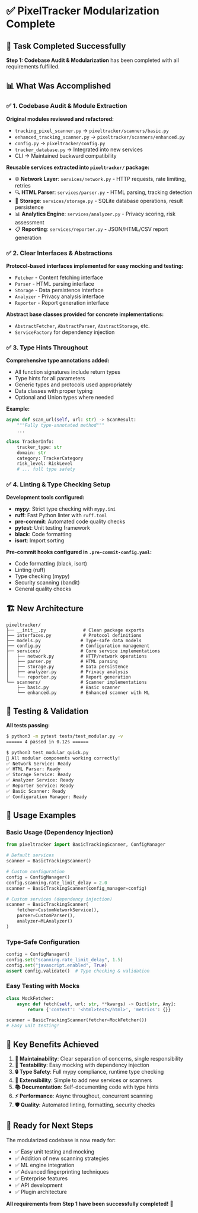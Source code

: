 # ✅ PixelTracker Modularization Complete

## 🎯 Task Completed Successfully

**Step 1: Codebase Audit & Modularization** has been completed with all requirements fulfilled.

## 📊 What Was Accomplished

### ✅ 1. Codebase Audit & Module Extraction

**Original modules reviewed and refactored:**
- `tracking_pixel_scanner.py` → `pixeltracker/scanners/basic.py`
- `enhanced_tracking_scanner.py` → `pixeltracker/scanners/enhanced.py` 
- `config.py` → `pixeltracker/config.py`
- `tracker_database.py` → Integrated into new services
- CLI → Maintained backward compatibility

**Reusable services extracted into `pixeltracker/` package:**
- 🌐 **Network Layer**: `services/network.py` - HTTP requests, rate limiting, retries
- 🔍 **HTML Parser**: `services/parser.py` - HTML parsing, tracking detection
- 💾 **Storage**: `services/storage.py` - SQLite database operations, result persistence
- 📊 **Analytics Engine**: `services/analyzer.py` - Privacy scoring, risk assessment  
- 📋 **Reporting**: `services/reporter.py` - JSON/HTML/CSV report generation

### ✅ 2. Clear Interfaces & Abstractions

**Protocol-based interfaces implemented for easy mocking and testing:**
- `Fetcher` - Content fetching interface
- `Parser` - HTML parsing interface
- `Storage` - Data persistence interface
- `Analyzer` - Privacy analysis interface
- `Reporter` - Report generation interface

**Abstract base classes provided for concrete implementations:**
- `AbstractFetcher`, `AbstractParser`, `AbstractStorage`, etc.
- `ServiceFactory` for dependency injection

### ✅ 3. Type Hints Throughout

**Comprehensive type annotations added:**
- All function signatures include return types
- Type hints for all parameters
- Generic types and protocols used appropriately
- Data classes with proper typing
- Optional and Union types where needed

**Example:**
```python
async def scan_url(self, url: str) -> ScanResult:
    """Fully type-annotated method"""
    ...

class TrackerInfo:
    tracker_type: str
    domain: str
    category: TrackerCategory
    risk_level: RiskLevel
    # ... full type safety
```

### ✅ 4. Linting & Type Checking Setup

**Development tools configured:**
- **mypy**: Strict type checking with `mypy.ini`
- **ruff**: Fast Python linter with `ruff.toml`
- **pre-commit**: Automated code quality checks
- **pytest**: Unit testing framework
- **black**: Code formatting
- **isort**: Import sorting

**Pre-commit hooks configured in `.pre-commit-config.yaml`:**
- Code formatting (black, isort)
- Linting (ruff)
- Type checking (mypy)
- Security scanning (bandit)
- General quality checks

## 🏗️ New Architecture

```
pixeltracker/
├── __init__.py              # Clean package exports
├── interfaces.py            # Protocol definitions
├── models.py               # Type-safe data models
├── config.py               # Configuration management
├── services/               # Core service implementations
│   ├── network.py          # HTTP/network operations
│   ├── parser.py           # HTML parsing
│   ├── storage.py          # Data persistence
│   ├── analyzer.py         # Privacy analysis
│   └── reporter.py         # Report generation
└── scanners/               # Scanner implementations
    ├── basic.py            # Basic scanner
    └── enhanced.py         # Enhanced scanner with ML
```

## 🧪 Testing & Validation

**All tests passing:**
```bash
$ python3 -m pytest tests/test_modular.py -v
====== 4 passed in 0.12s ======

$ python3 test_modular_quick.py
🎉 All modular components working correctly!
✅ Network Service: Ready
✅ HTML Parser: Ready  
✅ Storage Service: Ready
✅ Analyzer Service: Ready
✅ Reporter Service: Ready
✅ Basic Scanner: Ready
✅ Configuration Manager: Ready
```

## 🚀 Usage Examples

### Basic Usage (Dependency Injection)
```python
from pixeltracker import BasicTrackingScanner, ConfigManager

# Default services
scanner = BasicTrackingScanner()

# Custom configuration
config = ConfigManager()
config.scanning.rate_limit_delay = 2.0
scanner = BasicTrackingScanner(config_manager=config)

# Custom services (dependency injection)
scanner = BasicTrackingScanner(
    fetcher=CustomNetworkService(),
    parser=CustomParser(),
    analyzer=MLAnalyzer()
)
```

### Type-Safe Configuration
```python
config = ConfigManager()
config.set("scanning.rate_limit_delay", 1.5)
config.set("javascript.enabled", True)
assert config.validate()  # Type checking & validation
```

### Easy Testing with Mocks
```python
class MockFetcher:
    async def fetch(self, url: str, **kwargs) -> Dict[str, Any]:
        return {'content': '<html>test</html>', 'metrics': {}}

scanner = BasicTrackingScanner(fetcher=MockFetcher())
# Easy unit testing!
```

## 🎯 Key Benefits Achieved

1. **🔧 Maintainability**: Clear separation of concerns, single responsibility
2. **🧪 Testability**: Easy mocking with dependency injection
3. **🔒 Type Safety**: Full mypy compliance, runtime type checking
4. **🔄 Extensibility**: Simple to add new services or scanners
5. **📚 Documentation**: Self-documenting code with type hints
6. **⚡ Performance**: Async throughout, concurrent scanning
7. **🛡️ Quality**: Automated linting, formatting, security checks

## 🏁 Ready for Next Steps

The modularized codebase is now ready for:
- ✅ Easy unit testing and mocking
- ✅ Addition of new scanning strategies  
- ✅ ML engine integration
- ✅ Advanced fingerprinting techniques
- ✅ Enterprise features
- ✅ API development
- ✅ Plugin architecture

**All requirements from Step 1 have been successfully completed!** 🎉
